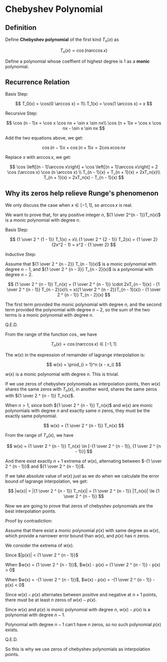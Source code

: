 # Chebyshev Polynomial

## Definition

Define **Chebyshev polynomial** of the first kind $T_n(x)$ as

$$
T_n(x) = \cos(n \arccos x)
$$

Define a polynomial whose coeffient of highest degree is 1 as a **monic** polynomial.

## Recurrence Relation

Basis Step:

$$
T_0(x) = \cos(0 \arccos x) = 1\\
T_1(x) = \cos(1 \arccos x) = x
$$

Recursive Step:

$$
\cos (n - 1)x = \cos x \cos nx + \sin x \sin nx\\
\cos (n + 1)x = \cos x \cos nx - \sin x \sin nx
$$

Add the two equations above, we get:

$$
\cos (n - 1)x + \cos (n + 1)x = 2 \cos x \cos nx
$$

Replace $x$ with $\arccos x$, we get:

$$
\cos \left[(n - 1)\arccos x\right] + \cos \left[(n + 1)\arccos x\right] = 2 \cos (\arccos x) \cos (n \arccos x) \\
T_{n - 1}(x) + T_{n + 1}(x) = 2xT_n(x)\\
T_{n + 1}(x) = 2xT_n(x) - T_{n - 1}(x)
$$

## Why its zeros help relieve Runge's phenomenon

We only discuss the case when $x \in [-1, 1]$, so $\arccos x$ is real.

We want to prove that, for any positive integer $n$, ${1 \over 2^{n - 1}}T_n(x)$ is a monic polynomial with degree $n$.

Basis Step:

$$
{1 \over 2 ^ {1 - 1}} T_1(x) = x\\
{1 \over 2 ^ {2 - 1}} T_2(x) = {1 \over 2} (2x^2 - 1) = x^2 - {1 \over 2}
$$

Inductive Step:

Assume that ${1 \over 2 ^ {n - 2}} T_{n - 1}(x)$ is a monic polynomial with degree $n - 1$, and ${1 \over 2 ^ {n - 3}} T_{n - 2}(x)$ is a polynomial with degree $n - 2$.

$$
{1 \over 2 ^ {n - 1}} T_n(x) = {1 \over 2 ^ {n - 1}} \cdot 2xT_{n - 1}(x) - {1 \over 2 ^ {n - 1}} T_{n - 2}(x)\\
= x({1 \over 2 ^ {n - 2}}T_{n - 1}(x)) - {1 \over 2 ^ {n - 1}} T_{n - 2}(x)
$$

The first term provided the monic polynomial with degree $n$, and the second term provided the polynomial with degree $n - 2$, so the sum of the two terms is a monic polynomial with degree $n$.

Q.E.D.

From the range of the function $\cos$, we have

$$
T_n(x) = \cos(n \arccos x) \in [-1, 1]
$$

The $w(x)$ in the expression of remainder of lagrange interpolation is:

$$
w(x) = \prod_{i = 1}^n (x - x_i)
$$

$w(x)$ is a monic polynomial with degree $n$. This is trivial.

If we use zeros of chebyshev polynomials as interpolation points, then $w(x)$ shares the same zeros with $T_n(x)$, in another word, shares the same zeros with ${1 \over 2 ^ {n - 1}} T_n(x)$.

When $n > 1$, since both ${1 \over 2 ^ {n - 1}} T_n(x)$ and $w(x)$ are monic polynomials with degree $n$ and exactly same $n$ zeros, they must be the exactly same polynomial.

$$
w(x) = {1 \over 2 ^ {n - 1}} T_n(x)
$$

From the range of $T_n(x)$, we have

$$
w(x) = {1 \over 2 ^ {n - 1}} T_n(x) \in [-{1 \over 2 ^ {n - 1}}, {1 \over 2 ^ {n - 1}}]
$$

And there exist exactly $n + 1$ extrema of $w(x)$, alternating between $-{1 \over 2 ^ {n - 1}}$ and ${1 \over 2 ^ {n - 1}}$.

If we take absolute value of $w(x)$ just as we do when we calculate the error bound of lagrange interpolation, we get:

$$
|w(x)| = |{1 \over 2 ^ {n - 1}} T_n(x)| = {1 \over 2 ^ {n - 1}} |T_n(x)| \le {1 \over 2 ^ {n - 1}}
$$

Now we are going to prove that zeros of chebyshev polynomials are the best interpolation points.

Proof by contradiction:

Assume that there exist a monic polynomial $p(x)$ with same degree as $w(x)$, which provide a narrower error bound than $w(x)$, and $p(x)$ has $n$ zeros.

We consider the extrema of $w(x)$.

Since $|p(x)| < {1 \over 2 ^ {n - 1}}$

When $w(x) = {1 \over 2 ^ {n - 1}}$, $w(x) - p(x) = {1 \over 2 ^ {n - 1}} - p(x) > 0$

When $w(x) = -{1 \over 2 ^ {n - 1}}$, $w(x) - p(x) = -{1 \over 2 ^ {n - 1}} - p(x) < 0$

Since $w(x) - p(x)$ alternates between positive and negative at $n + 1$ points, there must be at least $n$ zeros of $w(x) - p(x)$.

Since $w(x)$ and $p(x)$ is monic polynomial with degree $n$, $w(x) - p(x)$ is a polynomial with degree $n - 1$.

Polynomial with degree $n - 1$ can't have $n$ zeros, so no such polynomial $p(x)$ exists.

Q.E.D.

So this is why we use zeros of chebyshev polynomials as interpolation points.